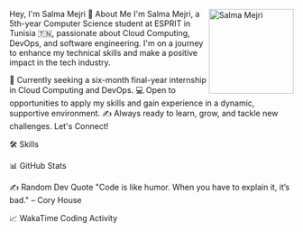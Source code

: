 Hey, I'm Salma Mejri 👋
<img src="https://github.com/salmaMj/salmaMj/blob/main/profile-picture.jpg" width="150" height="150" alt="Salma Mejri" align="right">
About Me
I'm Salma Mejri, a 5th-year Computer Science student at ESPRIT in Tunisia 🇹🇳, passionate about Cloud Computing, DevOps, and software engineering. I'm on a journey to enhance my technical skills and make a positive impact in the tech industry.

🌱 Currently seeking a six-month final-year internship in Cloud Computing and DevOps.
💻 Open to opportunities to apply my skills and gain experience in a dynamic, supportive environment.
✍️ Always ready to learn, grow, and tackle new challenges.
Let's Connect!


🛠️ Skills

📊 GitHub Stats

✍️ Random Dev Quote
"Code is like humor. When you have to explain it, it’s bad." – Cory House

📈 WakaTime Coding Activity

